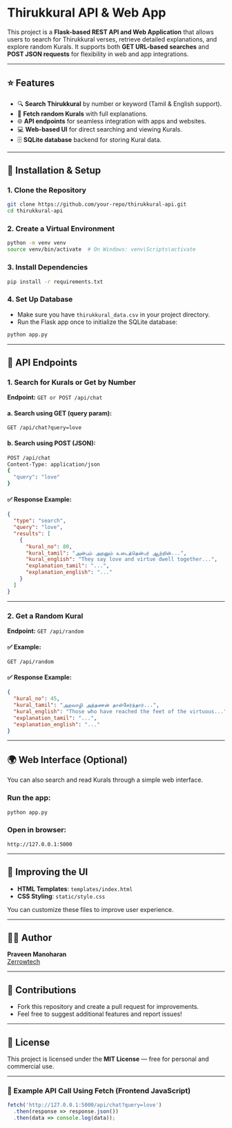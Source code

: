# Thirukkural API & Web App

This project is a **Flask-based REST API and Web Application** that allows users to search for Thirukkural verses, retrieve detailed explanations, and explore random Kurals. It supports both **GET URL-based searches** and **POST JSON requests** for flexibility in web and app integrations.

---

## ⭐️ Features

- 🔍 **Search Thirukkural** by number or keyword (Tamil & English support).
- 🎲 **Fetch random Kurals** with full explanations.
- 🌐 **API endpoints** for seamless integration with apps and websites.
- 💻 **Web-based UI** for direct searching and viewing Kurals.
- 🗄️ **SQLite database** backend for storing Kural data.

---

## 🚀 Installation & Setup

### 1. Clone the Repository

```bash
git clone https://github.com/your-repo/thirukkural-api.git
cd thirukkural-api
```

### 2. Create a Virtual Environment

```bash
python -m venv venv
source venv/bin/activate  # On Windows: venv\Scripts\activate
```

### 3. Install Dependencies

```bash
pip install -r requirements.txt
```

### 4. Set Up Database

- Make sure you have `thirukkural_data.csv` in your project directory.
- Run the Flask app once to initialize the SQLite database:

```bash
python app.py
```

---

## 📡 API Endpoints

### 1. **Search for Kurals or Get by Number**

**Endpoint:** `GET or POST /api/chat`

#### a. Search using GET (query param):

```
GET /api/chat?query=love
```

#### b. Search using POST (JSON):

```bash
POST /api/chat
Content-Type: application/json
{
  "query": "love"
}
```

#### ✅ **Response Example:**

```json
{
  "type": "search",
  "query": "love",
  "results": [
    {
      "kural_no": 80,
      "kural_tamil": "அன்பும் அறனும் உடைத்தென்பர் ஆற்றின்...",
      "kural_english": "They say love and virtue dwell together...",
      "explanation_tamil": "...",
      "explanation_english": "..."
    }
  ]
}
```

---

### 2. **Get a Random Kural**

**Endpoint:** `GET /api/random`

#### ✅ **Example:**

```
GET /api/random
```

#### ✅ **Response Example:**

```json
{
  "kural_no": 45,
  "kural_tamil": "அறவாழி அந்தணன் தாள்சேர்ந்தார்...",
  "kural_english": "Those who have reached the feet of the virtuous...",
  "explanation_tamil": "...",
  "explanation_english": "..."
}
```

---

## 🌍 Web Interface (Optional)

You can also search and read Kurals through a simple web interface.

### Run the app:

```bash
python app.py
```

### Open in browser:

```
http://127.0.0.1:5000
```

---

## 🎨 Improving the UI

- **HTML Templates**: `templates/index.html`
- **CSS Styling**: `static/style.css`

You can customize these files to improve user experience.

---

## 🧑‍💻 Author

**Praveen Manoharan**  
[Zerrowtech](https://zerrowtech.com/praveen-manoharan/)


---

## 🤝 Contributions

- Fork this repository and create a pull request for improvements.
- Feel free to suggest additional features and report issues!

---

## 📜 License

This project is licensed under the **MIT License** — free for personal and commercial use.

---

### 🔗 Example API Call Using Fetch (Frontend JavaScript)

```javascript
fetch('http://127.0.0.1:5000/api/chat?query=love')
  .then(response => response.json())
  .then(data => console.log(data));



